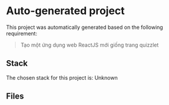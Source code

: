# Auto-generated project

This project was automatically generated based on the following requirement:

> Tạo một ứng dụng web ReactJS mới giống trang quizzlet

## Stack

The chosen stack for this project is: Unknown

## Files

